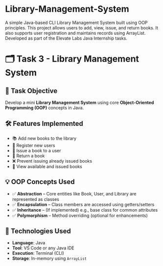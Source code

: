 # Library-Management-System
A simple Java-based CLI Library Management System built using OOP principles. This project allows users to add, view, issue, and return books. It also supports user registration and maintains records using ArrayList. Developed as part of the Elevate Labs Java Internship tasks.

# 🗂️ Task 3 - Library Management System

## 📌 Task Objective
Develop a mini **Library Management System** using core **Object-Oriented Programming (OOP)** concepts in Java.


## 🛠 Features Implemented
- 📚 Add new books to the library  
- 👤 Register new users  
- 📖 Issue a book to a user  
- 🔁 Return a book  
- ❌ Prevent issuing already issued books  
- 🔎 View available and issued books  


## 💡 OOP Concepts Used
- ✅ **Abstraction** – Core entities like Book, User, and Library are represented as classes  
- ✅ **Encapsulation** – Class members are accessed using getters/setters  
- ✅ **Inheritance** – (If implemented) e.g., base class for common attributes  
- ✅ **Polymorphism** – Method overriding (optional for enhancements)


## 🔧 Technologies Used
- **Language**: Java  
- **Tool**: VS Code or any Java IDE  
- **Execution**: Terminal (CLI)  
- **Storage**: In-memory using `ArrayList`


